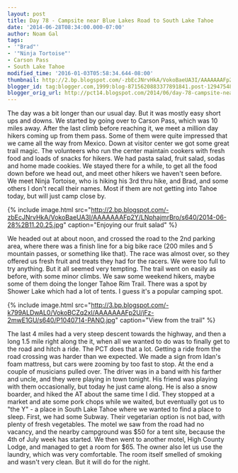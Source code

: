 ```yaml
---
layout: post
title: Day 78 - Campsite near Blue Lakes Road to South Lake Tahoe
date: '2014-06-28T08:34:00.000-07:00'
author: Noam Gal
tags:
- '"Brad"'
- '"Ninja Tortoise"'
- Carson Pass
- South Lake Tahoe
modified_time: '2016-01-03T05:58:34.644-08:00'
thumbnail: http://2.bp.blogspot.com/-zbEcJNrvHkA/VokoBaeUA3I/AAAAAAAFp2Y/LNphajmrBro/s72-c/2014-06-28%2B11.20.25.jpg
blogger_id: tag:blogger.com,1999:blog-8715620883377891841.post-1294754824091050618
blogger_orig_url: http://pct14.blogspot.com/2014/06/day-78-campsite-near-blue-lakes-road-to.html
---
```


The day was a bit longer than our usual day. But it was mostly easy short ups and downs.
We started by going
 over to Carson Pass, which was 10 miles away. After the last climb before reaching it, we meet a million day hikers
 coming up from them pass. Some of them were quite impressed that we came all the way from Mexico.
Down at
 visitor center we got some great trail magic. The volunteers who run the center maintain cookers with fresh food and
 loads of snacks for hikers. We had pasta salad, fruit salad, sodas and home made cookies. We stayed there for a
 while, to get all the food down before we head out, and meet other hikers we haven't seen before. We meet Ninja
 Tortoise, who is hiking his 3rd thru hike, and Brad, and some others I don't recall their names. Most if them are
 not getting into Tahoe today, but will just camp close by.


{% include image.html src="http://2.bp.blogspot.com/-zbEcJNrvHkA/VokoBaeUA3I/AAAAAAAFp2Y/LNphajmrBro/s640/2014-06-28%2B11.20.25.jpg" caption="Enjoying our fruit salad" %}

 We headed out at about noon, and crossed the road to the 2nd parking area, where there was a finish line for a big
 bike race (200 miles and 5 mountain passes, or something like that). The race was almost over, so they offered us
 fresh fruit and treats they had for the racers. We were too full to try anything. But it all seemed very
 tempting.
The trail went on easily as before, with some minor climbs. We saw some weekend hikers, maybe some of
 them doing the longer Tahoe Rim Trail. There was a spot by Shower Lake which had a lot of tents. I guess it's a
 popular camping spot.


{% include image.html src="http://3.bp.blogspot.com/-k799ALDwAL0/VokoBCZq2xI/AAAAAAAFp2U/jFz-2mwE1GU/s640/P1040714-PANO.jpg" caption="View from the trail" %}

 The last 4 miles had a very steep descent towards the highway, and then a long 1.5 mile right along the it, when all
 we wanted to do was to finally get to the road and hitch a ride. The PCT does that a lot.
Getting a ride from
 the road crossing was harder than we expected. We made a sign from Idan's foam mattress, but cars were zooming by
 too fast to stop. At the end a couple of musicians pulled over.
The driver was in a band with his farther and
 uncle, and they were playing in town tonight. His friend was playing with them occasionally, but today he just came
 along. He is also a snow boarder, and hiked the AT about the same time I did.
They stopped at a market and ate
 some pork chops while we waited, but eventually got us to "the Y" - a place in South Lake Tahoe where we wanted to
 find a place to sleep.
First, we had some Subway. Their vegetarian option is not bad, with plenty of fresh
 vegetables.
The motel we saw from the road had no vacancy, and the nearby campground was $50 for a tent site,
 because the 4th of July week has started. We then went to another motel, High County Lodge, and managed to get a
 room for $65. The owner also let us use the laundry, which was very comfortable. The room itself smelled of smoking
 and wasn't very clean. But it will do for the night.
